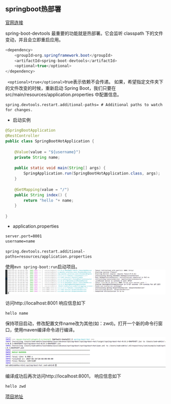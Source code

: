 ## springboot热部署

[官网连接](https://docs.spring.io/spring-boot/docs/current/reference/html/using-boot-devtools.html)

spring-boot-devtools 最重要的功能就是热部署。它会监听 classpath 下的文件变动，并且会立即重启应用。
```java
<dependency>
    <groupId>org.springframework.boot</groupId>
    <artifactId>spring-boot-devtools</artifactId>
    <optional>true</optional>
</dependency>

```
` <optional>true</optional>`true表示依赖不会传递。
如果，希望指定文件夹下的文件改变的时候，重新启动 Spring Boot，我们只要在 src/main/resources/application.properties 中配置信息。

    spring.devtools.restart.additional-paths= # Additional paths to watch for changes.
    
- 启动实例
```java
@SpringBootApplication
@RestController
public class SpringBootHotApplication {

	@Value(value = "${username}")
	private String name;

	public static void main(String[] args) {
		SpringApplication.run(SpringBootHotApplication.class, args);
	}

	@GetMapping(value = "/")
	public String index() {
		return "hello "+ name;
	}

}
```
- application.properties
```properties
server.port=8001
username=name

spring.devtools.restart.additional-paths=resources/application.properties
```
使用`mvn spring-boot:run`启动项目。
![](./image/hot-start.png)

访问http://localhost:8001 响应信息如下

    hello name

保持项目启动，修改配置文件name改为其他(如：zwd)。打开一个新的命令行窗口，使用maven编译命令进行编译。

![](./image/hot-bulid.png)

编译成功后再次访问http://localhost:8001，
响应信息如下

    hello zwd
    
[项目地址](./spring-boot-hot)